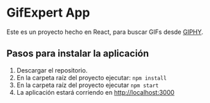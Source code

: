 # GifExpert App

Este es un proyecto hecho en React, para buscar GIFs desde [GIPHY](https://giphy.com/).

## Pasos para instalar la aplicación
1. Descargar el repositorio.
2. En la carpeta raíz del proyecto ejecutar: `npm install`
3. En la carpeta raíz del proyecto ejecutar `npm start`
4. La aplicación estará corriendo en [http://localhost:3000](http://localhost:3000)